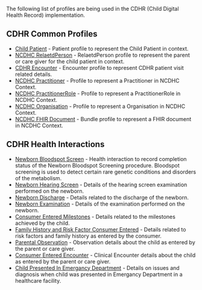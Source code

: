 <!-- profiles-cdhr.md {% comment %}

{% endcomment %} -->
The following list of profiles are being used in the CDHR (Child Digital Health Record) implementation. 

## CDHR Common Profiles
* [Child Patient](StructureDefinition-ncdhc-patient-child.html) - Patient profile to represent the Child Patient in context.
* [NCDHC RelaetdPerson](StructureDefinition-ncdhc-related-person.html) - RelaetdPerson profile to represent the parent or care giver for the child patient in context.
* [CDHR Encounter](StructureDefinition-ncdhc-encounter-cdhr.html) - Encounter profile to represent CDHR patient visit related details.
* [NCDHC Practitioner](StructureDefinition-ncdhc-practitioner.html) - Profile to represent a Practitioner in NCDHC Context.
* [NCDHC PractitionerRole](StructureDefinition-ncdhc-practitioner-role.html) - Profile to represent a PractitionerRole in NCDHC Context.
* [NCDHC Organisation](StructureDefinition-ncdhc-organisation.html) - Profile to represent a Organisation in NCDHC Context.
* [NCDHC FHIR Document](StructureDefinition-ncdhc-bundle-document.html) - Bundle profile to represent a FHIR document in NCDHC Context.


## CDHR Health Interactions
* [Newborn Bloodspot Screen](StructureDefinition-ncdhc-bundle-newborn-bloodspot-screen-document.html) - Health interaction to record completion status of the Newborn Bloodspot Screening procedure.  Bloodspot screening is used to detect certain rare genetic conditions and disorders of the metabolism.
* [Newborn Hearing Screen](StructureDefinition-ncdhc-bundle-newborn-hearing-screen-document.html) - Details of the hearing screen examination performed on the newborn.
* [Newborn Discharge](StructureDefinition-ncdhc-bundle-newborn-discharge-document.html) - Details related to the discharge of the newborn. 
* [Newborn Examination](StructureDefinition-ncdhc-bundle-newborn-exam-document.html) - Details of the examination performed on the newborn.
* [Consumer Entered Milestones](StructureDefinition-ncdhc-bundle-consumer-entered-milestone-document.html) - Details related to the milestones achieved by the child.
* [Family History and Risk Factor Consumer Entered](StructureDefinition-ncdhc-bundle-fh-rf-consumer-entered-document.html) - Details related to risk factors and family history as entered by the consumer.
* [Parental Observation](StructureDefinition-ncdhc-bundle-parental-observation-document.html) - Observation details about the child as entered by the parent or care giver.
* [Consumer Entered Encounter](StructureDefinition-ncdhc-bundle-consumer-entered-encounter-document.html) - Clinical Encounter details about the child as entered by the parent or care giver.
* [Child Presented In Emergancy Department](StructureDefinition-ncdhc-bundle-child-presented-in-ed.html) - Details on issues and diagnosis when child was presented in Emergancy Department in a healthcare facility.



